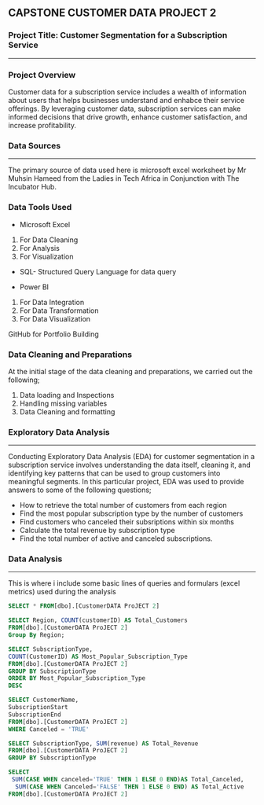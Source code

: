 ## CAPSTONE CUSTOMER DATA PROJECT 2

### Project Title: Customer Segmentation for a Subscription Service
---
### Project Overview
Customer data for a subscription service includes a wealth of information about users that helps businesses understand and enhabce their service offerings. By leveraging customer data, subscription services can make informed decisions that drive growth, enhance customer satisfaction, and increase profitability.

### Data Sources
---
The primary source of data used here is microsoft excel worksheet by Mr Muhsin Hameed from the Ladies in Tech Africa in Conjunction with The Incubator Hub.

### Data Tools Used
- Microsoft Excel
 1. For Data Cleaning
 2. For Analysis
 3. For Visualization

- SQL- Structured Query Language for data query

- Power BI
 1. For Data Integration
 2. For Data Transformation
 3. For Data Visualization

GitHub for Portfolio Building

### Data Cleaning and Preparations
At the initial stage of the data cleaning and preparations, we carried out the following;
1. Data loading and Inspections
2. Handling missing variables
3. Data Cleaning and formatting

### Exploratory Data Analysis
---
Conducting Exploratory Data Analysis (EDA) for customer segmentation in a subscription service involves understanding the data itself, cleaning it, and identifying key patterns that can be used to group customers into meaningful segments. In this particular project, EDA was used to provide answers to some of the following questions;
- How to retrieve the total number of customers from each region
- Find the most popular subscription type by the number of customers
- Find customers who canceled their subsriptions within six months
- Calculate the total revenue by subscription type
- Find the total number of active and canceled subscriptions.

### Data Analysis
---
This is where i include some basic lines of queries and formulars (excel metrics) used during the analysis  

```SQL
SELECT * FROM[dbo].[CustomerDATA ProJECT 2]
```
```SQL
SELECT Region, COUNT(customerID) AS Total_Customers
FROM[dbo].[CustomerDATA ProJECT 2]
Group By Region;
```
```SQL
SELECT SubscriptionType,
COUNT(CustomerID) AS Most_Popular_Subscription_Type
FROM[dbo].[CustomerDATA ProJECT 2]
GROUP BY SubscriptionType
ORDER BY Most_Popular_Subscription_Type
DESC
```
```SQL
SELECT CustomerName,
SubscriptionStart
SubscriptionEnd
FROM[dbo].[CustomerDATA ProJECT 2]
WHERE Canceled = 'TRUE'
```
```SQL
SELECT SubscriptionType, SUM(revenue) AS Total_Revenue
FROM[dbo].[CustomerDATA ProJECT 2]
GROUP BY SubscriptionType
```
```SQL
SELECT
 SUM(CASE WHEN canceled='TRUE' THEN 1 ELSE 0 END)AS Total_Canceled,
  SUM(CASE WHEN Canceled='FALSE' THEN 1 ELSE 0 END) AS Total_Active
FROM[dbo].[CustomerDATA ProJECT 2]
```
